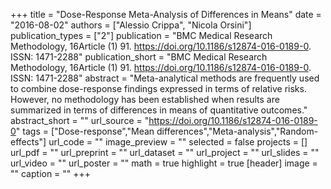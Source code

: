 +++
title = "Dose-Response Meta-Analysis of Differences in Means"
date = "2016-08-02"
authors = ["Alessio Crippa", "Nicola Orsini"]
publication_types = ["2"]
publication = "BMC Medical Research Methodology, 16Article (1) 91. https://doi.org/10.1186/s12874-016-0189-0. ISSN: 1471-2288"
publication_short = "BMC Medical Research Methodology, 16Article (1) 91. https://doi.org/10.1186/s12874-016-0189-0. ISSN: 1471-2288"
abstract = "Meta-analytical methods are frequently used to combine dose-response findings expressed in terms of relative risks. However, no methodology has been established when results are summarized in terms of differences in means of quantitative outcomes."
abstract_short = ""
url_source = "https://doi.org/10.1186/s12874-016-0189-0"
tags = ["Dose-response","Mean differences","Meta-analysis","Random-effects"]
url_code = ""
image_preview = ""
selected = false
projects = []
url_pdf = ""
url_preprint = ""
url_dataset = ""
url_project = ""
url_slides = ""
url_video = ""
url_poster = ""
math = true
highlight = true
[header]
image = ""
caption = ""
+++
